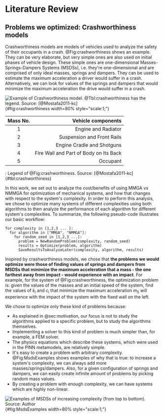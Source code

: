 # Literature Review

## Problems we optimized: Crashworthiness models
Crashworthiness models are models of vehicles used to analyze the safety of
their occupants in a crash. @Fig:crashworthiness shows an example. They can be
very elaborate, but very simple ones are also used on initial phases of vehicle
design. These simple ones are one-dimensional Masses-Springs-Dampers Systems
(MSDSs), i.e. they're one-dimensional and are comprised of only ideal masses,
springs and dampers. They can be used to estimate the maximum acceleration a
driver would suffer in a crash. Alternatively, we can look for values of the
springs and dampers that would minimize the maximum acceleration the drive would
suffer in a crash.

![Example of Crashworthiness model. @Tbl:crashworthiness has the legend. Source: [@Mostafa2011-kc]](figs/crashworthiness.png){#fig:crashworthiness width=80% style="scale:1;"}


|  Mass No. |                    Vehicle components |
|:---------:|--------------------------------------:|
|          1|                    Engine and Radiator|
|          2|             Suspension and Front Rails|
|          3|             Engine Cradle and Shotguns|
|          4| Fire Wall and Part of Body on Its Back|
|          5|                               Occupant|
: Legend of @Fig:crashworthiness. Source: [@Mostafa2011-kc] {#tbl:crashworthiness}

In this work, we set out to analyze the cost/benefits of using MMGA vs NMMGA for
optimization of mechanical systems, and how that changes with respect to the
system's complexity. In order to perform this analysis, we chose to optimize
many systems of different complexities using both algorithms to then analyze the
performance of each algorithm for different system's complexities.
To summarize, the following pseudo-code illustrates our basic workflow:
```{.python caption="Illustration of how we generated the data to compare MMGA and NMMGA"}
for complexity in [1,2,3 ... ]:
  for algorithm in ["MMGA", "NMMGA"]:
    for random_seed in [1,2,3 ...]:
      problem = NewRandomProblem(complexity, random_seed)
      results = Optimize(problem, algorithm)
      SaveResultsToAnalyzeLater(complexity, algorithm, results)
```

Inspired by crashworthiness models, we chose that **the problems we would
optimize were those of finding values of springs and dampers from MSDSs that
minimize the maximum acceleration that a mass - the one farthest away from
impact - would experience with an impact**. For example, for the system of
@Fig:crashworthiness, the optimization problem is: given the values of the
masses and an initial speed of the system, find the values of $k_i$ and $c_i$
that minimize the maximum acceleration $m_5$ will experience with the impact of
the system with the fixed wall on the left.

We chose to optimize only these kind of problems because:

- As explained in @sec:motivation, our focus is not to study the algorithms applied to a specific problem, but to study the algorithms themselves.
- Implementing a solver to this kind of problem is much simpler than, for example, a FEM solver.
- The physics equations which describe these systems, which were used in the PINN metamodels, are relatively simple.
- It's easy to create a problem with arbitrary complexity. @Fig:MsdsExamples shows examples of why that is true: to increase a system's complexity, we can always add more masses/springs/dampers. Also, for a given configuration of springs and dampers, we can easily create infinite amount of problems by picking random mass values.
- By creating a problem with enough complexity, we can have systems which are highly non-linear.

![Examples of MSDSs of increasing complexity (from top to bottom). Source: Author](figs/MsdsExamples.png){#fig:MsdsExamples width=80% style="scale:1;"}

